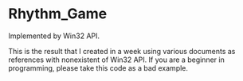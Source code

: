 # Rhythm_Game
Implemented by Win32 API.

This is the result that I created in a week using various documents as references with nonexistent of Win32 API.
If you are a beginner in programming, please take this code as a bad example.

